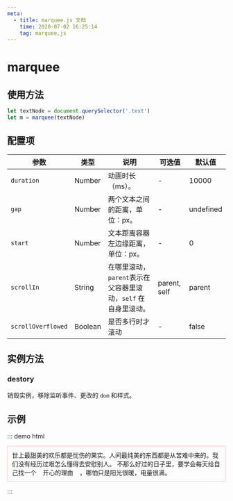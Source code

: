```yaml
---
meta:
  - title: marquee.js 文档
    time: 2020-07-02 16:25:14
    tag: marquee,js
---
```


# marquee

## 使用方法

```js
let textNode = document.querySelector('.text')
let m = marquee(textNode)
```

## 配置项

| 参数               | 类型    | 说明                                                          | 可选值          | 默认值    |
| ------------------ | ------- | ------------------------------------------------------------- | --------------- | --------- |
| `duration`         | Number  | 动画时长（ms）。                                              | -               | 10000     |
| `gap`              | Number  | 两个文本之间的距离，单位：px。                                | -               | undefined |
| `start`            | Number  | 文本距离容器左边缘距离，单位：px。                            | -               | 0         |
| `scrollIn`         | String  | 在哪里滚动，`parent`表示在父容器里滚动，`self` 在自身里滚动。 | parent, self | parent  |
| `scrollOverflowed` | Boolean | 是否多行时才滚动                                              | -               | false     |

## 实例方法

### destory

销毁实例，移除监听事件、更改的 `dom` 和样式。

## 示例

::: demo html

<style>
  .container {
    border: 1px solid pink;
    padding: 10px;
  }
  .marquee-terms {
    display: inline-block;
    margin: 0 15px;
  }
</style>

<p class="container">
  <span class="marquee"
    >世上最甜美的欢乐都是忧伤的果实。人间最纯美的东西都是从苦难中来的。我们没有经历过艰怎么懂得去安慰别人。</span
  >
  不那么好过的日子里，要学会每天给自己找一个<span class="marquee-terms"
    >开心的理由</span
  >，哪怕只是阳光很暖，电量很满。
</p>

<script>
  util.marquee(document.querySelector('.marquee'))
  util.marquee(document.querySelector('.marquee-terms'), {
    scrollIn: 'self'
  })
</script>

:::
